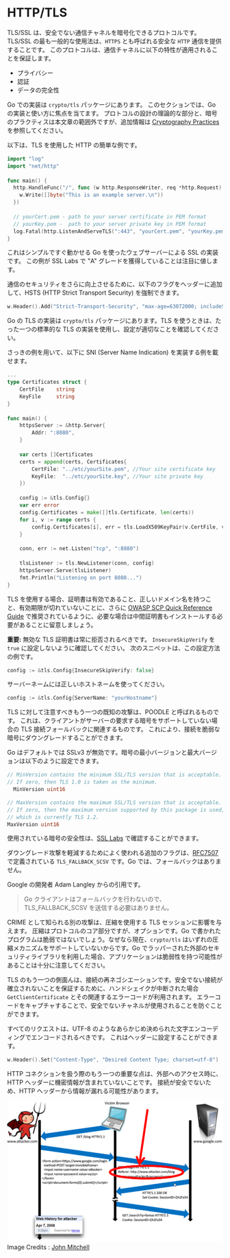 HTTP/TLS
=========

TLS/SSL は、安全でない通信チャネルを暗号化できるプロトコルです。
TLS/SSL の最も一般的な使用法は、`HTTPS` とも呼ばれる安全な `HTTP` 通信を提供することです。
このプロトコルは、通信チャネルに以下の特性が適用されることを保証します。

* プライバシー
* 認証
* データの完全性

Go での実装は `crypto/tls` パッケージにあります。
このセクションでは、Go の実装と使い方に焦点を当てます。
プロトコルの設計の理論的な部分と、暗号のプラクティスは本文章の範囲外ですが、追加情報は [Cryptography Practices][1] を参照してください。

以下は、TLS を使用した HTTP の簡単な例です。

```go
import "log"
import "net/http"

func main() {
  http.HandleFunc("/", func (w http.ResponseWriter, req *http.Request) {
    w.Write([]byte("This is an example server.\n"))
  })

  // yourCert.pem - path to your server certificate in PEM format
  // yourKey.pem -  path to your server private key in PEM format
  log.Fatal(http.ListenAndServeTLS(":443", "yourCert.pem", "yourKey.pem", nil))
}
```

これはシンプルですぐ動かせる Go を使ったウェブサーバーによる SSL の実装です。
この例が SSL Labs で "A" グレードを獲得していることは注目に値します。

通信のセキュリティをさらに向上させるために、以下のフラグをヘッダーに追加して、HSTS (HTTP Strict Transport Security) を強制できます。

```go
w.Header().Add("Strict-Transport-Security", "max-age=63072000; includeSubDomains")
```

Go の TLS の実装は `crypto/tls` パッケージにあります。TLS を使うときは、たった一つの標準的な TLS の実装を使用し、設定が適切なことを確認してください。

さっきの例を用いて、以下に SNI (Server Name Indication) を実装する例を載せます。

```go
...
type Certificates struct {
    CertFile    string
    KeyFile     string
}

func main() {
    httpsServer := &http.Server{
        Addr: ":8080",
    }

    var certs []Certificates
    certs = append(certs, Certificates{
        CertFile: "../etc/yourSite.pem", //Your site certificate key
        KeyFile:  "../etc/yourSite.key", //Your site private key
    })

    config := &tls.Config{}
    var err error
    config.Certificates = make([]tls.Certificate, len(certs))
    for i, v := range certs {
        config.Certificates[i], err = tls.LoadX509KeyPair(v.CertFile, v.KeyFile)
    }

    conn, err := net.Listen("tcp", ":8080")

    tlsListener := tls.NewListener(conn, config)
    httpsServer.Serve(tlsListener)
    fmt.Println("Listening on port 8080...")
}
```

TLS を使用する場合、証明書は有効であること、正しいドメイン名を持つこと、有効期限が切れていないことに、さらに [OWASP SCP Quick Reference Guide][2] で推奨されているように、必要な場合は中間証明書もインストールする必要があることに留意しましょう。

**重要:** 無効な TLS 証明書は常に拒否されるべきです。 `InsecureSkipVerify` を `true` に設定しないように確認してください。 
次のスニペットは、この設定方法の例です。

```go
config := &tls.Config{InsecureSkipVerify: false}
```

サーバーネームには正しいホストネームを使ってください。

```go
config := &tls.Config{ServerName: "yourHostname"}
```

TLS に対して注意すべきもう一つの既知の攻撃は、POODLE と呼ばれるものです。
これは、クライアントがサーバーの要求する暗号をサポートしていない場合の TLS 接続フォールバックに関連するものです。
これにより、接続を脆弱な暗号にダウングレードすることができます。

Go はデフォルトでは SSLv3 が無効です。暗号の最小バージョンと最大バージョンは以下のように設定できます。

```go
// MinVersion contains the minimum SSL/TLS version that is acceptable.
// If zero, then TLS 1.0 is taken as the minimum.
  MinVersion uint16
```

```go
// MaxVersion contains the maximum SSL/TLS version that is acceptable.
// If zero, then the maximum version supported by this package is used,
// which is currently TLS 1.2.
MaxVersion uint16
```

使用されている暗号の安全性は、[SSL Labs][4] で確認することができます。

ダウングレード攻撃を軽減するためによく使われる追加のフラグは、[RFC7507][3] で定義されている `TLS_FALLBACK_SCSV` です。Go では、フォールバックはありません。

Google の開発者 Adam Langley からの引用です。

> Go クライアントはフォールバックを行わないので、TLS_FALLBACK_SCSV を送信する必要はありません。

CRIME として知られる別の攻撃は、圧縮を使用する TLS セッションに影響を与えます。
圧縮はプロトコルのコア部分ですが、オプションです。Go で書かれたプログラムは脆弱ではないでしょう。なぜなら現在、`crypto/tls` はいずれの圧縮メカニズムをサポートしていないからです。Go でラッパーされた外部のセキュリティライブラリを利用した場合、アプリケーションは脆弱性を持つ可能性があることは十分に注意してください。

TLS のもう一つの側面んは、接続の再ネゴシエーションです。安全でない接続が確立されないことを保証するために、ハンドシェイクが中断された場合 `GetClientCertificate` とその関連するエラーコードが利用されます。
エラーコードをキャプチャすることで、安全でないチャネルが使用されることを防ぐことができます。

すべてのリクエストは、UTF-8 のようなあらかじめ決められた文字エンコーディングでエンコードされるべきです。
これはヘッダーに設定することができます。

```go
w.Header().Set("Content-Type", "Desired Content Type; charset=utf-8")
```

HTTP コネクションを扱う際のもう一つの重要な点は、外部へのアクセス時に、HTTP ヘッダーに機密情報が含まれていないことです。
接続が安全でないため、HTTP ヘッダーから情報が漏れる可能性があります。

![HTTP Header Leak](img/InsecureHeader.png)
Image Credits : [John Mitchell][5]

[1]: ../cryptographic-practices/README.md
[2]: https://www.owasp.org/images/0/08/OWASP_SCP_Quick_Reference_Guide_v2.pdf
[3]: https://tools.ietf.org/html/rfc7507
[4]: https://ssllabs.com/
[5]: https://crypto.stanford.edu/cs155old/cs155-spring14/lectures/09-web-site-sec.pdf
